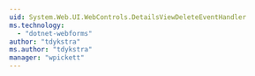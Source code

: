 ```yaml
---
uid: System.Web.UI.WebControls.DetailsViewDeleteEventHandler
ms.technology: 
  - "dotnet-webforms"
author: "tdykstra"
ms.author: "tdykstra"
manager: "wpickett"
---
```

